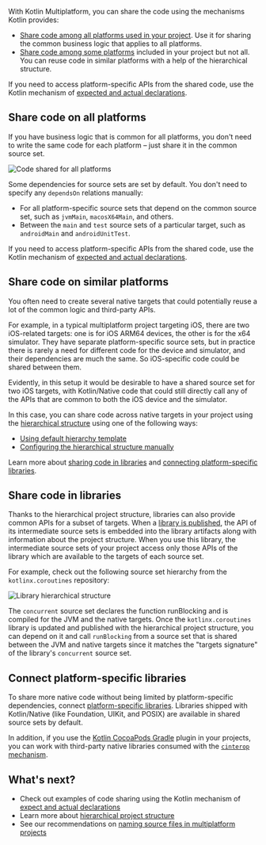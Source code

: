 [//]: # (title: Share code on platforms)

With Kotlin Multiplatform, you can share the code using the mechanisms Kotlin provides: 
 
* [Share code among all platforms used in your project](#share-code-on-all-platforms). Use it for sharing the common 
business logic that applies to all platforms.     
* [Share code among some platforms](#share-code-on-similar-platforms) included in your project but not all. You can 
reuse code in similar platforms with a help of the hierarchical structure.

If you need to access platform-specific APIs from the shared code, use the Kotlin mechanism of [expected and actual 
declarations](multiplatform-expect-actual.md).

## Share code on all platforms

If you have business logic that is common for all platforms, you don't need to write the same code for each platform – 
just share it in the common source set.

![Code shared for all platforms](flat-structure.svg)

Some dependencies for source sets are set by default. You don't need to specify any `dependsOn` relations manually:
* For all platform-specific source sets that depend on the common source set, such as `jvmMain`, `macosX64Main`, and others. 
* Between the `main` and `test` source sets of a particular target, such as `androidMain` and `androidUnitTest`.

If you need to access platform-specific APIs from the shared code, use the Kotlin mechanism of [expected and actual 
declarations](multiplatform-expect-actual.md).

## Share code on similar platforms

You often need to create several native targets that could potentially reuse a lot of the common logic and third-party APIs.

For example, in a typical multiplatform project targeting iOS, there are two iOS-related targets: one is for iOS ARM64 
devices, the other is for the x64 simulator. They have separate platform-specific source sets, but in practice there is 
rarely a need for different code for the device and simulator, and their dependencies are much the same. So iOS-specific 
code could be shared between them.

Evidently, in this setup it would be desirable to have a shared source set for two iOS targets, with Kotlin/Native code 
that could still directly call any of the APIs that are common to both the iOS device and the simulator.

In this case, you can share code across native targets in your project using the [hierarchical structure](multiplatform-hierarchy.md)
using one of the following ways:

* [Using default hierarchy template](multiplatform-hierarchy.md#default-hierarchy-template)
* [Configuring the hierarchical structure manually](multiplatform-hierarchy.md#manual-configuration)

Learn more about [sharing code in libraries](#share-code-in-libraries) and [connecting platform-specific libraries](#connect-platform-specific-libraries).

## Share code in libraries

Thanks to the hierarchical project structure, libraries can also provide common APIs for a subset of targets. When a 
[library is published](multiplatform-publish-lib.md), the API of its intermediate source sets is embedded into the library artifacts 
along with information about the project structure. When you use this library, the intermediate source sets of your project access only those APIs of 
the library which are available to the targets of each source set.

For example, check out the following source set hierarchy from the `kotlinx.coroutines` repository:

![Library hierarchical structure](lib-hierarchical-structure.svg)

The `concurrent` source set declares the function runBlocking and is compiled for the JVM and the native targets. 
Once the `kotlinx.coroutines` library is updated and published with the hierarchical project structure, you can depend on 
it and call `runBlocking` from a source set that is shared between the JVM and native targets since it matches the 
"targets signature" of the library's `concurrent` source set.

## Connect platform-specific libraries

To share more native code without being limited by platform-specific dependencies, connect [platform-specific libraries](native-platform-libs.md).
Libraries shipped with Kotlin/Native (like Foundation, UIKit, and POSIX) are available in shared source sets by default.

In addition, if you use the [Kotlin CocoaPods Gradle](native-cocoapods.md) plugin in your projects,
you can work with third-party native libraries consumed with the [`cinterop` mechanism](native-c-interop.md).

## What's next?

* Check out examples of code sharing using the Kotlin mechanism of [expect and actual declarations](multiplatform-expect-actual.md)
* Learn more about [hierarchical project structure](multiplatform-hierarchy.md)
* See our recommendations on [naming source files in multiplatform projects](coding-conventions.md#source-file-names)
